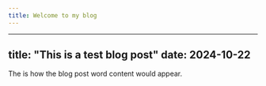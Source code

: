 ```yaml
---
title: Welcome to my blog
---
```


---
title: "This is a test blog post"
date: 2024-10-22
---

The is how the blog post word content would appear.
